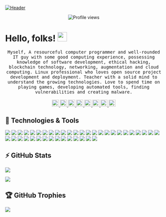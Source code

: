 [![Header](https://github.com/anjaanabishek10/anjaanabishek10/blob/main/name.png "Header")](https://github.com/anjaanabishek10/)

<p align="center">
  <img src="https://komarev.com/ghpvc/?username=anjaanabishek10" alt="Profile views" />
</p>

# Hello, folks! <img src="https://github.com/anjaanabishek10/anjaanabishek10/blob/main/wave.gif" width="30px">

<p align="center">
<samp>
Myself, A resourceful computer programmer and well-rounded IT guy with some good computing experience, possessing knowledge of software development, ethical hacking, blockchain technology, networking, augmentation and cloud computing. Linux professional who loves open source project development and deployment. Teacher with a solid mind to understand the growing technologies. Love to spend time on playing games, developing automated tools, finding vulnerabilities and creating malware.
</samp>
<br> <br>
<a href="https://app.hackthebox.com/profile/411602">
<img src="https://www.hackthebox.com/images/Cube-Icon-RGB-1024.png" alt="Abishek's HTB" width="22px" />
</a>
<a href="https://www.instagram.com/anjaan.abishek">
<img src="https://raw.githubusercontent.com/hussainweb/hussainweb/main/icons/instagram.png" alt="Abishek's Instagram" width="22px" />
</a>
<a href="https://www.facebook.com/anjaan.abishek.10">
<img src="https://raw.githubusercontent.com/peterthehan/peterthehan/master/assets/facebook.svg" alt="Abishek's Facebook" width="22px" />
</a>
<a href="mailto:anjaanabishek10@gmail.com">
<img src="https://cdn.freelogovectors.net/wp-content/uploads/2020/10/gmail_logo_icon-768x576.png" alt="Abishek's GMail" width="22px" />
</a>
<a href="https://www.youtube.com/channel/UCdoAOhGv2b9zTF4649rBnZQ">
<img src="https://raw.githubusercontent.com/peterthehan/peterthehan/master/assets/youtube.svg" alt="Abishek's YouTube" width="22px" />
</a>
<a href="https://twitter.com/AbishekAnjaan">
<img src="https://raw.githubusercontent.com/peterthehan/peterthehan/master/assets/twitter.svg" alt="Abishek's Twitter" width="22px" />
</a>
<a href="https://www.linkedin.com/in/anjaanabishek">
<img src="https://raw.githubusercontent.com/peterthehan/peterthehan/master/assets/linkedin.svg" alt="Abishek's LinkedIn" width="22px" />
</a>
<a href="https://www.hackerrank.com/anjaanabishek10">
<img src="https://1.bp.blogspot.com/-ULT9oDhqr24/XJYCrttOEpI/AAAAAAAAJYE/inXHXlzblBI3SbcGpiUj4TMNj-E8uPlaQCK4BGAYYCw/s1600/logo%2Bhackerrank%2Bicon.png" alt="Abishek's HackerRank" width="22px" />
</a>
</p>

## 🔧 Technologies & Tools

![](https://img.shields.io/badge/OS-Linux-informational?style=flat&logo=linux&logoColor=brightgreen&color=brightgreen)
![](https://img.shields.io/badge/OS-Windows-informational?style=flat&logo=windows&logoColor=brightgreen&color=brightgreen)
![](https://img.shields.io/badge/OS-Mac-informational?style=flat&logo=apple&logoColor=brightgreen&color=brightgreen)
![](https://img.shields.io/badge/Editor-VS%20Code-informational?style=flat&logo=visual-studio-code&logoColor=brightgreen&color=blueviolet)
![](https://img.shields.io/badge/Editor-PyCharm-informational?style=flat&logo=pycharm&logoColor=brightgreen&color=blueviolet)
![](https://img.shields.io/badge/Editor-Eclipse-informational?style=flat&logo=eclipse&logoColor=brightgreen&color=blueviolet)
![](https://img.shields.io/badge/Editor-Atom-informational?style=flat&logo=atom&logoColor=brightgreen&color=blueviolet)
![](https://img.shields.io/badge/Editor-Nano-informational?style=flat&logo=nano&logoColor=brightgreen&color=blueviolet)
![](https://img.shields.io/badge/Editor-Vim-informational?style=flat&logo=vim&logoColor=brightgreen&color=blueviolet)
![](https://img.shields.io/badge/Code-Python-informational?style=flat&logo=python&logoColor=brightgreen&color=blue)
![](https://img.shields.io/badge/Code-C-informational?style=flat&logo=c&logoColor=brightgreen&color=blue)
![](https://img.shields.io/badge/Code-Java-informational?style=flat&logo=java&logoColor=brightgreen&color=blue)
![](https://img.shields.io/badge/Code-Ruby-informational?style=flat&logo=ruby&logoColor=brightgreen&color=blue)
![](https://img.shields.io/badge/Code-Perl-informational?style=flat&logo=perl&logoColor=brightgreen&color=blue)
![](https://img.shields.io/badge/Code-Swift-informational?style=flat&logo=swift&logoColor=brightgreen&color=blue)
![](https://img.shields.io/badge/Tool-Ansible-informational?style=flat&logo=ansible&logoColor=brightgreen&color=yellow)
![](https://img.shields.io/badge/Tool-Apache-informational?style=flat&logo=apache&logoColor=brightgreen&color=yellow)
![](https://img.shields.io/badge/Tool-Bitbucket-informational?style=flat&logo=bitbucket&logoColor=brightgreen&color=yellow)
![](https://img.shields.io/badge/Tool-Cisco-informational?style=flat&logo=cisco&logoColor=brightgreen&color=yellow)
![](https://img.shields.io/badge/Tool-CURL-informational?style=flat&logo=curl&logoColor=brightgreen&color=yellow)
![](https://img.shields.io/badge/Tool-Docker-informational?style=flat&logo=docker&logoColor=brightgreen&color=yellow)
![](https://img.shields.io/badge/Tool-Ethereum-informational?style=flat&logo=ethereum&logoColor=brightgreen&color=yellow)
![](https://img.shields.io/badge/Tool-Firebase-informational?style=flat&logo=firebase&logoColor=brightgreen&color=yellow)
![](https://img.shields.io/badge/Tool-Git-informational?style=flat&logo=git&logoColor=brightgreen&color=yellow)
![](https://img.shields.io/badge/Tool-GitHub-informational?style=flat&logo=github&logoColor=brightgreen&color=yellow)
![](https://img.shields.io/badge/Tool-Hyperledger-informational?style=flat&logo=hyperledger&logoColor=brightgreen&color=yellow)
![](https://img.shields.io/badge/Tool-Kubernetes-informational?style=flat&logo=kubernetes&logoColor=brightgreen&color=yellow)
![](https://img.shields.io/badge/Tool-Linode-informational?style=flat&logo=linode&logoColor=brightgreen&color=yellow)
![](https://img.shields.io/badge/Tool-MariaDB-informational?style=flat&logo=mariadb&logoColor=brightgreen&color=yellow)
![](https://img.shields.io/badge/Tool-MongoDB-informational?style=flat&logo=mongodb&logoColor=brightgreen&color=yellow)
![](https://img.shields.io/badge/Tool-NGINX-informational?style=flat&logo=nginx&logoColor=brightgreen&color=yellow)
![](https://img.shields.io/badge/Tool-Ngrok-informational?style=flat&logo=ngrok&logoColor=brightgreen&color=yellow)
![](https://img.shields.io/badge/Tool-OWASP-informational?style=flat&logo=owasp&logoColor=brightgreen&color=yellow)
![](https://img.shields.io/badge/Tool-Unity-informational?style=flat&logo=unity&logoColor=brightgreen&color=yellow)
![](https://img.shields.io/badge/Tool-Unreal%20Engine-informational?style=flat&logo=unreal%20engine&logoColor=brightgreen&color=yellow)
![](https://img.shields.io/badge/Tool-VirtualBox-informational?style=flat&logo=virtualbox&logoColor=brightgreen&color=yellow)
![](https://img.shields.io/badge/Cloud-AWS-informational?style=flat&logo=amazon%20aws&logoColor=brightgreen&color=9cf)
![](https://img.shields.io/badge/Cloud-DigitalOcean-informational?style=flat&logo=digitalocean&logoColor=brightgreen&color=9cf)
![](https://img.shields.io/badge/Cloud-Azure-informational?style=flat&logo=microsoft%20azure&logoColor=brightgreen&color=9cf)
![](https://img.shields.io/badge/Shell-Bash-informational?style=flat&logo=gnu%20bash&logoColor=brightgreen&color=red)

## ⚡ GitHub Stats

![](https://github-readme-stats.vercel.app/api?username=anjaanabishek10&hide_title=true&hide_border=true&show_icons=true&include_all_commits=true&count_private=true&line_height=21&text_color=000&icon_color=000&bg_color=0,ea6161,ffc64d,fffc4d,52fa5a&theme=graywhite)

![](https://github-readme-stats.vercel.app/api/top-langs/?username=anjaanabishek10&hide=html&hide_title=true&hide_border=true&layout=compact&langs_count=6&exclude_repo=comp426,Redventures-Movie-Quotes&text_color=000&icon_color=fff&bg_color=0,52fa5a,4dfcff,c64dff&theme=graywhite)

## 🏆 GitHub Trophies

![](https://github-profile-trophy.vercel.app/?username=anjaanabishek10&no-bg=true&no-frame=true)
